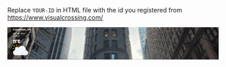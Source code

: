 Replace `YOUR-ID` in HTML file with the id you registered from https://www.visualcrossing.com/

![](https://github.com/Dr-Banana/HTML-small-project/blob/main/Weather-Background/Weather_HTML.gif)
